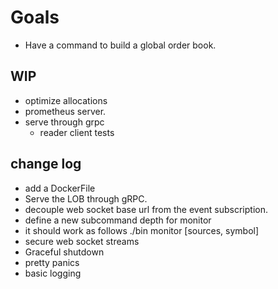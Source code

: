 # Goals
- Have a command to build a global order book.

## WIP

- optimize allocations
- prometheus server.
- serve through grpc
    - reader client tests

## change log
+ add a DockerFile
+ Serve the LOB through gRPC.
+ decouple web socket base url from the event subscription.
+ define a new subcommand depth for monitor
+ it should work as follows ./bin monitor <metric> [sources, symbol]
+ secure web socket streams
+ Graceful shutdown
+ pretty panics
+ basic logging
